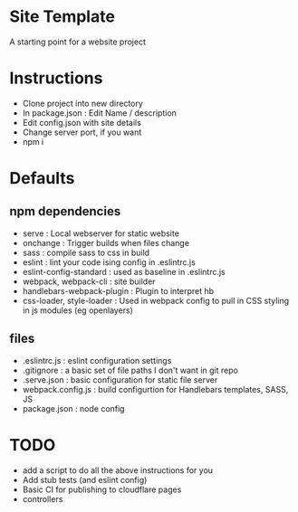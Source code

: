 # Site Template

A starting point for a website project

# Instructions

* Clone project into new directory
* In package.json : Edit Name / description
* Edit config.json with site details
* Change server port, if you want
* npm i

# Defaults

## npm dependencies
* serve                     : Local webserver for static website
* onchange                  : Trigger builds when files change
* sass                      : compile sass to css in build
* eslint                    : lint your code ising config in .eslintrc.js
* eslint-config-standard    : used as baseline in .eslintrc.js
* webpack, webpack-cli      : site builder
* handlebars-webpack-plugin : Plugin to interpret hb
* css-loader, style-loader  : Used in webpack config to pull in CSS styling in js modules (eg openlayers)

## files
* .eslintrc.js              : eslint configuration settings
* .gitignore                : a basic set of file paths I don't want in git repo
* .serve.json               : basic configuration for static file server
* webpack.config.js         : build configurtion for Handlebars templates, SASS, JS
* package.json              : node config

# TODO

* add a script to do all the above instructions for you
* Add stub tests (and eslint config)
* Basic CI for publishing to cloudflare pages
* controllers